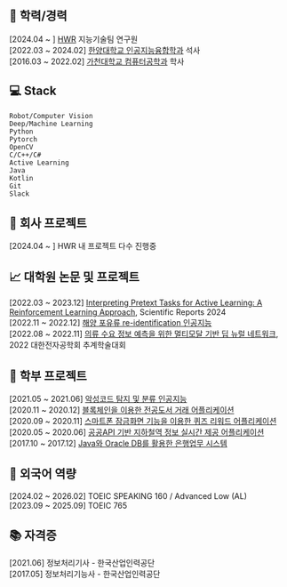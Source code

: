 <!--
### Hi there 👋
-->


## 🌱 학력/경력
[2024.04 ~ ] [HWR](https://www.hanwharobotics.com/) 지능기술팀 연구원 <br/>
[2022.03 ~ 2024.02] [한양대학교 인공지능융합학과](http://aia.hanyang.ac.kr/) 석사 <br/>
[2016.03 ~ 2022.02] [가천대학교 컴퓨터공학과](https://www.gachon.ac.kr/cs) 학사

## 💻 Stack

```
Robot/Computer Vision
Deep/Machine Learning
Python
Pytorch
OpenCV
C/C++/C#
Active Learning
Java
Kotlin
Git
Slack
```

## 👯 회사 프로젝트
[2024.04 ~ ] HWR 내 프로젝트 다수 진행중  <br/>

## 📈 대학원 논문 및 프로젝트
[2022.03 ~ 2023.12] [Interpreting Pretext Tasks for Active Learning: A Reinforcement Learning Approach](https://github.com/DongJooKim1541/kim2024interpreting), Scientific Reports 2024 <br/>
[2022.11 ~ 2022.12] [해양 포유류 re-identification 인공지능](https://github.com/DongJooKim1541/happy_whale_and_dolphin_reid) <br/>
[2022.08 ~ 2022.11] [의류 수요 정보 예측을 위한 멀티모달 기반 딥 뉴럴 네트워크](https://github.com/DongJooKim1541/kim2022multi), 2022 대한전자공학회 추계학술대회 <br/>

## 🤔 학부 프로젝트 
[2021.05 ~ 2021.06] [악성코드 탐지 및 분류 인공지능](https://github.com/leejiyoon7/Malware-detection-and-classification) <br/>
[2020.11 ~ 2020.12] [블록체인을 이용한 전공도서 거래 어플리케이션](https://github.com/leejiyoon7/GBB_Cotton) <br/>
[2020.09 ~ 2020.11] [스마트폰 잠금화면 기능을 이용한 퀴즈 리워드 어플리케이션](https://github.com/DongJooKim1541/AndroidProjects_Graduation_project) <br/>
[2020.05 ~ 2020.06] [공공API 기반 지하철역 정보 실시간 제공 어플리케이션](https://github.com/DongJooKim1541/AndroidProjects_realtimeSubway) <br/>
[2017.10 ~ 2017.12] [Java와 Oracle DB를 활용한 은행업무 시스템](https://github.com/DongJooKim1541/Java_project/tree/master)

## 💬 외국어 역량
[2024.02 ~ 2026.02] TOEIC SPEAKING 160 / Advanced Low (AL) <br/>
[2023.09 ~ 2025.09] TOEIC 765 

## 📚 자격증
[2021.06] 정보처리기사 - 한국산업인력공단 <br/>
[2017.05] 정보처리기능사 - 한국산업인력공단 

<!--
**DongJooKim1541/DongJooKim1541** is a ✨ _special_ ✨ repository because its `README.md` (this file) appears on your GitHub profile.

Here are some ideas to get you started:

- 🔭 I’m currently working on ...
- 🌱 I’m currently learning ...
- 👯 I’m looking to collaborate on ...
- 🤔 I’m looking for help with ...
- 💬 Ask me about ...
- 📫 How to reach me: ...
- 😄 Pronouns: ...
- ⚡ Fun fact: ...
-->
